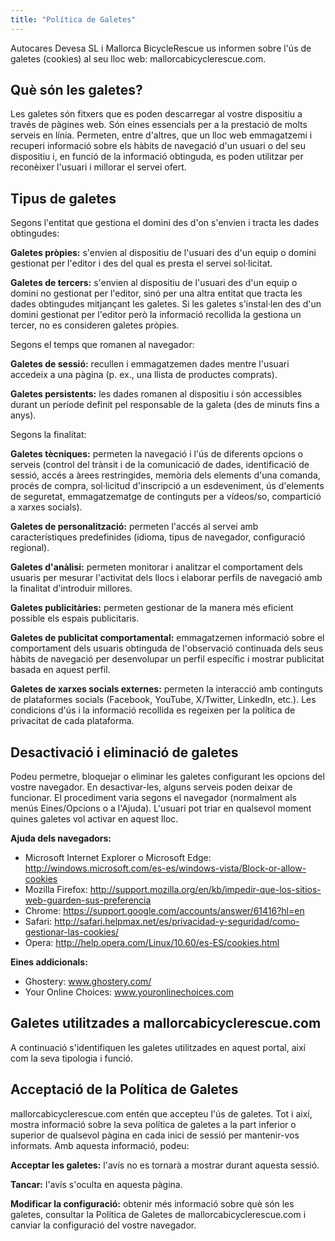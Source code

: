 ```yaml
---
title: "Política de Galetes"
---
```


Autocares Devesa SL i Mallorca BicycleRescue us informen sobre l'ús de galetes (cookies) al seu lloc web: mallorcabicyclerescue.com.

## Què són les galetes?

Les galetes són fitxers que es poden descarregar al vostre dispositiu a través de pàgines web. Són eines essencials per a la prestació de molts serveis en línia. Permeten, entre d'altres, que un lloc web emmagatzemi i recuperi informació sobre els hàbits de navegació d'un usuari o del seu dispositiu i, en funció de la informació obtinguda, es poden utilitzar per reconèixer l'usuari i millorar el servei ofert.

## Tipus de galetes

Segons l'entitat que gestiona el domini des d'on s'envien i tracta les dades obtingudes:

**Galetes pròpies:** s'envien al dispositiu de l'usuari des d'un equip o domini gestionat per l'editor i des del qual es presta el servei sol·licitat.

**Galetes de tercers:** s'envien al dispositiu de l'usuari des d'un equip o domini no gestionat per l'editor, sinó per una altra entitat que tracta les dades obtingudes mitjançant les galetes.
Si les galetes s'instal·len des d'un domini gestionat per l'editor però la informació recollida la gestiona un tercer, no es consideren galetes pròpies.

Segons el temps que romanen al navegador:

**Galetes de sessió:** recullen i emmagatzemen dades mentre l'usuari accedeix a una pàgina (p. ex., una llista de productes comprats).

**Galetes persistents:** les dades romanen al dispositiu i són accessibles durant un període definit pel responsable de la galeta (des de minuts fins a anys).

Segons la finalitat:

**Galetes tècniques:** permeten la navegació i l'ús de diferents opcions o serveis (control del trànsit i de la comunicació de dades, identificació de sessió, accés a àrees restringides, memòria dels elements d'una comanda, procés de compra, sol·licitud d'inscripció a un esdeveniment, ús d'elements de seguretat, emmagatzematge de continguts per a vídeos/so, compartició a xarxes socials).

**Galetes de personalització:** permeten l'accés al servei amb característiques predefinides (idioma, tipus de navegador, configuració regional).

**Galetes d'anàlisi:** permeten monitorar i analitzar el comportament dels usuaris per mesurar l'activitat dels llocs i elaborar perfils de navegació amb la finalitat d'introduir millores.

**Galetes publicitàries:** permeten gestionar de la manera més eficient possible els espais publicitaris.

**Galetes de publicitat comportamental:** emmagatzemen informació sobre el comportament dels usuaris obtinguda de l'observació continuada dels seus hàbits de navegació per desenvolupar un perfil específic i mostrar publicitat basada en aquest perfil.

**Galetes de xarxes socials externes:** permeten la interacció amb continguts de plataformes socials (Facebook, YouTube, X/Twitter, LinkedIn, etc.). Les condicions d'ús i la informació recollida es regeixen per la política de privacitat de cada plataforma.

## Desactivació i eliminació de galetes

Podeu permetre, bloquejar o eliminar les galetes configurant les opcions del vostre navegador. En desactivar-les, alguns serveis poden deixar de funcionar. El procediment varia segons el navegador (normalment als menús Eines/Opcions o a l'Ajuda). L'usuari pot triar en qualsevol moment quines galetes vol activar en aquest lloc.

**Ajuda dels navegadors:**

- Microsoft Internet Explorer o Microsoft Edge: http://windows.microsoft.com/es-es/windows-vista/Block-or-allow-cookies
- Mozilla Firefox: http://support.mozilla.org/en/kb/impedir-que-los-sitios-web-guarden-sus-preferencia
- Chrome: https://support.google.com/accounts/answer/61416?hl=en
- Safari: http://safari.helpmax.net/es/privacidad-y-seguridad/como-gestionar-las-cookies/
- Opera: http://help.opera.com/Linux/10.60/es-ES/cookies.html

**Eines addicionals:**

- Ghostery: www.ghostery.com/
- Your Online Choices: www.youronlinechoices.com

## Galetes utilitzades a mallorcabicyclerescue.com

A continuació s'identifiquen les galetes utilitzades en aquest portal, així com la seva tipologia i funció.

## Acceptació de la Política de Galetes

mallorcabicyclerescue.com entén que accepteu l'ús de galetes. Tot i així, mostra informació sobre la seva política de galetes a la part inferior o superior de qualsevol pàgina en cada inici de sessió per mantenir-vos informats.
Amb aquesta informació, podeu:

**Acceptar les galetes:** l'avís no es tornarà a mostrar durant aquesta sessió.

**Tancar:** l'avís s'oculta en aquesta pàgina.

**Modificar la configuració:** obtenir més informació sobre què són les galetes, consultar la Política de Galetes de mallorcabicyclerescue.com i canviar la configuració del vostre navegador.
